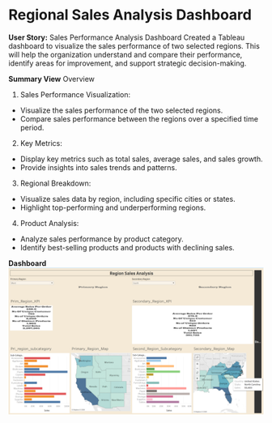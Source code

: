 # Regional Sales Analysis Dashboard 


**User Story:** 
Sales Performance Analysis Dashboard
 Created a Tableau dashboard to visualize the sales performance of two selected regions. 
This will help the organization understand and compare their performance, identify areas for improvement, and support strategic decision-making.

**Summary View**
Overview
1.	Sales Performance Visualization:
*	Visualize the sales performance of the two selected regions.
*	Compare sales performance between the regions over a specified time period.
2.	Key Metrics:
*	Display key metrics such as total sales, average sales, and sales growth.
*	Provide insights into sales trends and patterns.
3.	Regional Breakdown:
*	Visualize sales data by region, including specific cities or states.
*	Highlight top-performing and underperforming regions.
4.	Product Analysis:
*	Analyze sales performance by product category.
*	Identify best-selling products and products with declining sales.

**Dashboard**
![Dashboard Image](https://github.com/lalit286/DATA-ANALYST-PORTFOLIO/blob/main/Region%20Sales%20Analysis.png)



